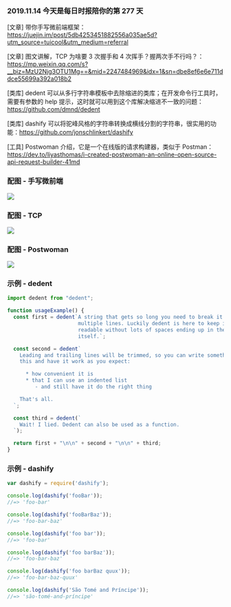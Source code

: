 ### 2019.11.14 今天是每日时报陪你的第 277 天

[文章] 带你手写微前端框架：<https://juejin.im/post/5db4253451882556a035ae5d?utm_source=tuicool&utm_medium=referral>

[文章] 图文讲解，TCP 为啥要 3 次握手和 4 次挥手？握两次手不行吗？：<https://mp.weixin.qq.com/s?__biz=MzU2Njg3OTU1Mg==&mid=2247484969&idx=1&sn=dbe8ef6e6e711ddce55699a392a018b2>

[类库] dedent 可以从多行字符串模板中去除缩进的类库；在开发命令行工具时，需要有参数的 help 提示，这时就可以用到这个库解决缩进不一致的问题：<https://github.com/dmnd/dedent>

[类库] dashify 可以将驼峰风格的字符串转换成横线分割的字符串，很实用的功能：<https://github.com/jonschlinkert/dashify>

[工具] Postwoman 介绍，它是一个在线版的请求构建器，类似于 Postman：<https://dev.to/liyasthomas/i-created-postwoman-an-online-open-source-api-request-builder-41md>

### 配图 - 手写微前端
![](http://qn.40zhe.com/16e07b39af0ff72d)

### 配图 - TCP
![](http://qn.40zhe.com/1114.webp)

### 配图 - Postwoman
![](https://res.cloudinary.com/practicaldev/image/fetch/s--6KUEZvKQ--/c_limit%2Cf_auto%2Cfl_progressive%2Cq_auto%2Cw_880/https://raw.githubusercontent.com/liyasthomas/postwoman/master/static/images/screenshot1.png)

### 示例 - dedent
```ts
import dedent from "dedent";

function usageExample() {
  const first = dedent`A string that gets so long you need to break it over
                       multiple lines. Luckily dedent is here to keep it
                       readable without lots of spaces ending up in the string
                       itself.`;

  const second = dedent`
    Leading and trailing lines will be trimmed, so you can write something like
    this and have it work as you expect:

      * how convenient it is
      * that I can use an indented list
         - and still have it do the right thing

    That's all.
  `;

  const third = dedent(`
    Wait! I lied. Dedent can also be used as a function.
  `);

  return first + "\n\n" + second + "\n\n" + third;
}
```

### 示例 - dashify
```js
var dashify = require('dashify');

console.log(dashify('fooBar'));
//=> 'foo-bar'

console.log(dashify('fooBarBaz'));
//=> 'foo-bar-baz'

console.log(dashify('foo bar'));
//=> 'foo-bar'

console.log(dashify('foo barBaz'));
//=> 'foo-bar-baz'

console.log(dashify('foo barBaz quux'));
//=> 'foo-bar-baz-quux'

console.log(dashify('São Tomé and Príncipe'));
//=> 'são-tomé-and-príncipe'
```

